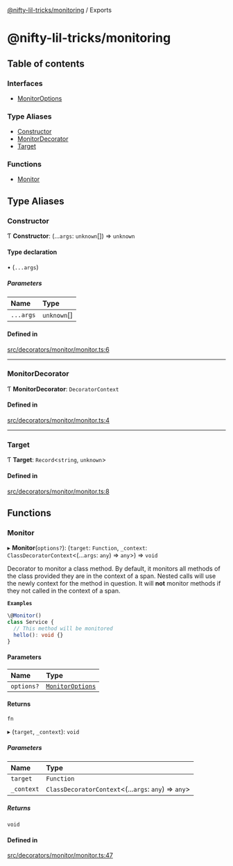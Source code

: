 [@nifty-lil-tricks/monitoring](README.md) / Exports

# @nifty-lil-tricks/monitoring

## Table of contents

### Interfaces

- [MonitorOptions](interfaces/MonitorOptions.md)

### Type Aliases

- [Constructor](modules.md#constructor)
- [MonitorDecorator](modules.md#monitordecorator)
- [Target](modules.md#target)

### Functions

- [Monitor](modules.md#monitor)

## Type Aliases

### Constructor

Ƭ **Constructor**: (...`args`: `unknown`[]) => `unknown`

#### Type declaration

• (`...args`)

##### Parameters

| Name | Type |
| :------ | :------ |
| `...args` | `unknown`[] |

#### Defined in

[src/decorators/monitor/monitor.ts:6](https://github.com/jonnydgreen/nifty-lil-tricks-monitoring/blob/43ac84d/src/decorators/monitor/monitor.ts#L6)

___

### MonitorDecorator

Ƭ **MonitorDecorator**: `DecoratorContext`

#### Defined in

[src/decorators/monitor/monitor.ts:4](https://github.com/jonnydgreen/nifty-lil-tricks-monitoring/blob/43ac84d/src/decorators/monitor/monitor.ts#L4)

___

### Target

Ƭ **Target**: `Record`<`string`, `unknown`\>

#### Defined in

[src/decorators/monitor/monitor.ts:8](https://github.com/jonnydgreen/nifty-lil-tricks-monitoring/blob/43ac84d/src/decorators/monitor/monitor.ts#L8)

## Functions

### Monitor

▸ **Monitor**(`options?`): (`target`: `Function`, `_context`: `ClassDecoratorContext`<(...`args`: `any`) => `any`\>) => `void`

Decorator to monitor a class method.
By default, it monitors all methods of the class provided
they are in the context of a span. Nested calls will use the newly
context for the method in question.
It will **not** monitor methods if they not called in the
context of a span.

**`Examples`**

```typescript
\@Monitor()
class Service {
  // This method will be monitored
  hello(): void {}
}
```

#### Parameters

| Name | Type |
| :------ | :------ |
| `options?` | [`MonitorOptions`](interfaces/MonitorOptions.md) |

#### Returns

`fn`

▸ (`target`, `_context`): `void`

##### Parameters

| Name | Type |
| :------ | :------ |
| `target` | `Function` |
| `_context` | `ClassDecoratorContext`<(...`args`: `any`) => `any`\> |

##### Returns

`void`

#### Defined in

[src/decorators/monitor/monitor.ts:47](https://github.com/jonnydgreen/nifty-lil-tricks-monitoring/blob/43ac84d/src/decorators/monitor/monitor.ts#L47)
